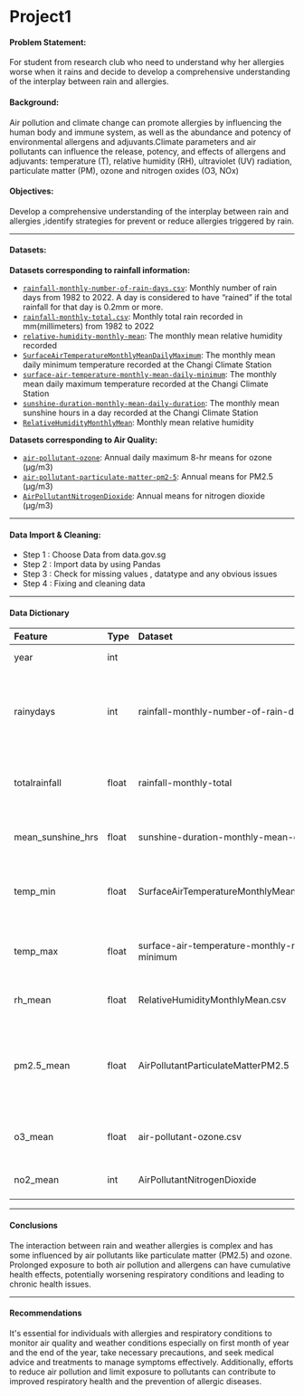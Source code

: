 # Project1
#### Problem Statement:
For student from research club who need to understand why her allergies worse when it rains and decide to develop a comprehensive understanding of the interplay between rain and allergies.

#### Background: 
Air pollution and climate change can promote allergies by influencing the human body and immune system, as well as the abundance and potency of environmental allergens and adjuvants.Climate parameters and air pollutants can influence the release, potency, and effects of allergens and adjuvants: 
temperature (T), relative humidity (RH), ultraviolet (UV) radiation, particulate matter (PM), ozone and nitrogen oxides (O3, NOx)

#### Objectives:
Develop a comprehensive understanding of the interplay between rain and allergies ,identify strategies for prevent or reduce allergies triggered by rain.

---

#### Datasets:

**Datasets corresponding to rainfall information:**

* [`rainfall-monthly-number-of-rain-days.csv`](./Data/rainfall-monthly-number-of-rain-days.csv): Monthly number of rain days from 1982 to 2022. A day is considered to have “rained” if the total rainfall for that day is 0.2mm or more.
* [`rainfall-monthly-total.csv`](./Data/rainfall-monthly-total.csv): Monthly total rain recorded in mm(millimeters) from 1982 to 2022
* [`relative-humidity-monthly-mean`](./Data/relative-humidity-monthly-mean.csv): The monthly mean relative humidity recorded
* [`SurfaceAirTemperatureMonthlyMeanDailyMaximum`](./Data/SurfaceAirTemperatureMonthlyMeanDailyMaximum.csv): The monthly mean daily minimum temperature recorded at the Changi Climate Station
* [`surface-air-temperature-monthly-mean-daily-minimum`](./Data/surface-air-temperature-monthly-mean-daily-minimum.csv): The monthly mean daily maximum temperature recorded at the Changi Climate Station
* [`sunshine-duration-monthly-mean-daily-duration`](./Data/sunshine-duration-monthly-mean-daily-duration.csv): The monthly mean sunshine hours in a day recorded at the Changi Climate Station
* [`RelativeHumidityMonthlyMean`](./Data/RelativeHumidityMonthlyMean.csv): Monthly mean relative humidity


**Datasets corresponding to Air Quality:**
* [`air-pollutant-ozone`](./Data/air-pollutant-ozone.csv): Annual daily maximum 8-hr means for ozone (µg/m3)
* [`air-pollutant-particulate-matter-pm2-5`](./Data/air-pollutant-particulate-matter-pm2-5.csv): Annual means for PM2.5 (µg/m3)
* [`AirPollutantNitrogenDioxide`](./Data/AirPollutantNitrogenDioxide.csv): Annual means for nitrogen dioxide (µg/m3)


---

#### Data Import & Cleaning:
* Step 1 : Choose Data from data.gov.sg
* Step 2 : Import data by using Pandas
* Step 3 : Check for missing values , datatype and any obvious issues
* Step 4 : Fixing and cleaning data

---

#### Data Dictionary
|Feature|Type|Dataset|Description|
|:--|:--|:--|:--|
|year|int||Year of collecting data|
|rainydays|int|rainfall-monthly-number-of-rain-days|Monthly number of rain days from 1982 to 2022 if the total rainfallis 0.2mm/day or more.|
|totalrainfall|float|  rainfall-monthly-total|Monthly total rain recorded in mm(millimeters) from 1982 to 2022|
|mean_sunshine_hrs|float|sunshine-duration-monthly-mean-daily-duration|The monthly mean sunshine hours in a day recorded|
|temp_min|float|SurfaceAirTemperatureMonthlyMeanDailyMaximum|The monthly mean daily minimum temperature recorded|
|temp_max|float|surface-air-temperature-monthly-mean-daily-minimum|The monthly mean daily maximum temperature recorded|
|rh_mean|float|RelativeHumidityMonthlyMean.csv|Monthly mean relative humidity|
|pm2.5_mean|float|AirPollutantParticulateMatterPM2.5|  Annual means for PM2.5 (µg/m3) are based on WHO Air Quality Guidelines (global update 2005).|
|o3_mean|float|air-pollutant-ozone.csv|Annual daily maximum 8-hr means for ozone (µg/m3)|
|no2_mean|int|AirPollutantNitrogenDioxide|Annual means for nitrogen dioxide (µg/m3)|

---

#### Conclusions
The interaction between rain and weather allergies is complex and has some influenced by air pollutants like particulate matter (PM2.5) and ozone.
Prolonged exposure to both air pollution and allergens can have cumulative health effects, potentially worsening respiratory conditions and leading to chronic health issues.

---

#### Recommendations

It's essential for individuals with allergies and respiratory conditions to monitor air quality and weather conditions especially on first month of year and the end of the year, take necessary precautions, and seek medical advice and treatments to manage symptoms effectively. Additionally, efforts to reduce air pollution and limit exposure to pollutants can contribute to improved respiratory health and the prevention of allergic diseases.
